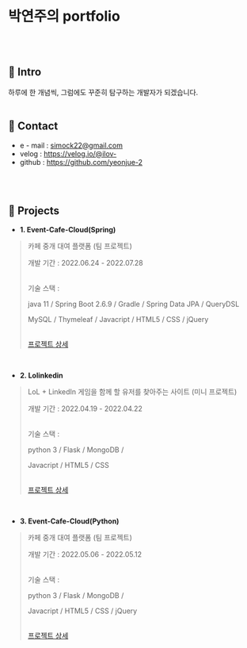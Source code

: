 # 박연주의 portfolio
</br>
</br>

## 📍 Intro
하루에 한 개념씩, 그럼에도 꾸준히 탐구하는 개발자가 되겠습니다.
</br>
</br>

## 📍 Contact
- e - mail : simock22@gmail.com
- velog : https://velog.io/@ilov-
- github : https://github.com/yeonjue-2
</br>
</br>

## 📍 Projects
- **1. Event-Cafe-Cloud(Spring)**
> 카페 중개 대여 플랫폼 (팀 프로젝트) <p> 개발 기간 : 2022.06.24 - 2022.07.28 <p> </br>기술 스택 : <p>
java 11 / Spring Boot 2.6.9 / Gradle / Spring Data JPA / QueryDSL <p>
MySQL / Thymeleaf / Javacript / HTML5 / CSS / jQuery<p>
</br>[프로젝트 상세](https://github.com/yeonjue-2/eventcafecloud.git)
</br>

- **2. Lolinkedin**
> LoL + LinkedIn 게임을 함께 할 유저를 찾아주는 사이트 (미니 프로젝트) <p> 개발 기간 : 2022.04.19 - 2022.04.22 <p> </br>기술 스택 : <p>
python 3 / Flask / MongoDB / <p>
Javacript / HTML5 / CSS <p>
</br>[프로젝트 상세](https://github.com/yeonjue-2/lolinkedin.git)

</br>

- **3. Event-Cafe-Cloud(Python)**
> 카페 중개 대여 플랫폼 (팀 프로젝트) <p> 개발 기간 : 2022.05.06 - 2022.05.12 <p> </br>기술 스택 : <p>
python 3 / Flask / MongoDB /  <p>
Javacript / HTML5 / CSS / jQuery<p>
</br>[프로젝트 상세](https://github.com/yeonjue-2/eventcafecloud.git)



